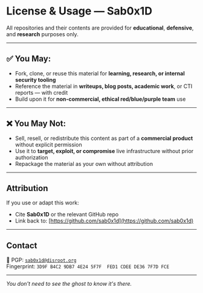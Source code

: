 # License & Usage — Sab0x1D

All repositories and their contents are provided for **educational**, **defensive**, and **research** purposes only.

---

## ✅ You May:
- Fork, clone, or reuse this material for **learning, research, or internal security tooling**
- Reference the material in **writeups, blog posts, academic work**, or CTI reports — with credit
- Build upon it for **non-commercial, ethical red/blue/purple team** use

---

## ❌ You May Not:
- Sell, resell, or redistribute this content as part of a **commercial product** without explicit permission
- Use it to **target, exploit, or compromise** live infrastructure without prior authorization
- Repackage the material as your own without attribution

---

## Attribution
If you use or adapt this work:
- Cite **Sab0x1D** or the relevant GitHub repo
- Link back to: [https://github.com/sab0x1d](https://github.com/sab0x1d)

---

## Contact
🔑 PGP: [`sab0x1d@disroot.org`](https://keys.openpgp.org/search?q=sab0x1d@disroot.org)  
Fingerprint: `3D9F B4C2 9DB7 4E24 5F7F  FED1 CDEE DE36 7F7D FCE`

---

_You don't need to see the ghost to know it's there._
